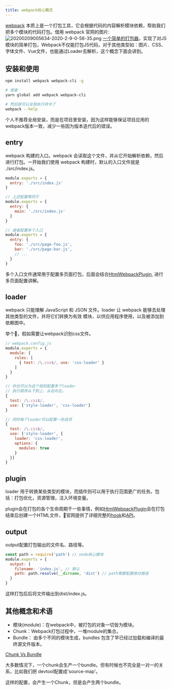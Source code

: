 ```yaml
---
title: webpack核心概念
---
```


[webpack](https://webpack.js.org/) 本质上是一个打包工具，它会根据代码的内容解析模块依赖，帮助我们把多个模块的代码打包。借用 webpack 官网的图片:
![20200209005634-2020-2-9-0-56-35.png](http://qiniumovie.hasakei66.com/images/20200209005634-2020-2-9-0-56-35.png)
[一个简单的打包器](/views/webpack/bundler.html)，实现了对JS模块的简单打包，Webpack不仅能打包JS代码，对于其他类型如：图片、CSS、字体文件、Vue文件，也能通过Loader去解析，这个概念下面会讲到。

## 安装和使用
```bash
npm install webpack webpack-cli -g

# 或者
yarn global add webpack webpack-cli

# 然后就可以全局执行命令了
webpack --help
```

个人不推荐全局安装，而是在项目里安装，因为这样能够保证项目应用的webpack版本一致，减少一些因为版本迭代后的错误。

## entry

webpack 构建的入口。webpack 会读取这个文件，并从它开始解析依赖，然后进行打包。一开始我们使用 webpack 构建时，默认的入口文件就是 ./src/index.js。

```js
module.exports = {
  entry: './src/index.js'
}

// 上述配置等同于
module.exports = {
  entry: {
    main: './src/index.js'
  }
}

// 或者配置多个入口
module.exports = {
  entry: {
    foo: './src/page-foo.js',
    bar: './src/page-bar.js',
    // ...
  }
}
```
多个入口文件通常用于配置多页面打包，后面会结合[HtmlWebpackPlugin](https://webpack.docschina.org/plugins/html-webpack-plugin/), 进行多页面配置讲解。

## loader

webpack 只能理解 JavaScript 和 JSON 文件。loader 让 webpack 能够去处理其他类型的文件，并将它们转换为有效 模块，以供应用程序使用，以及被添加到依赖图中。

举个🌰，假如需要让webpack识别css文件。
```js
// webpack.config.js
module.exports = {
  module: {
    rules: [
      { test: /\.css$/, use: 'css-loader' }
    ]
  }
}

// 你也可以为这个规则配置多个loader
// 执行顺序从下到上，从右向左。
{
  test: /\.css$/,
  use: ['style-loader', 'css-loader']
}

// 同时每个loader可以配置一些选项
{
  test: /\.css$/,
  use: ['style-loader', {
    loader: 'css-loader',
    options: {
      modules: true
    }
  }]
}
```

## plugin
loader 用于转换某些类型的模块，而插件则可以用于执行范围更广的任务。包括：打包优化，资源管理，注入环境变量。

plugin会在打包的各个生命周期干一些事情，例如[HtmlWebpackPlugin](https://webpack.docschina.org/plugins/html-webpack-plugin/)会在打包结束后创建一个HTML文件，官网提供了详细完整的[hook](https://webpack.js.org/api/compiler-hooks/)和[API](https://webpack.js.org/api/)。

## output

output配置打包输出的文件名、路径等。
```js
const path = require('path') // node核心模块
module.exports = {
  output: {
    filename: 'index.js', // 默认
    path: path.resolve(__dirname, 'dist') // path需要配置绝对路径
  }
}
```
这样打包后后将文件输出到dist/index.js。

## 其他概念和术语

- 模块(module)：在webpack中，被打包的对象一切皆为模块。
- Chunk：Webpack打包过程中，一堆module的集合。
- Bundle： 由多个不同的模块生成，bundles 包含了早已经过加载和编译的最终源文件版本。

[Chunk Vs Bundle](https://juejin.im/post/5d2b300de51d45775b419c76)

大多数情况下，一个chunk会生产一个bundle。但有时候也不完全是一对一的关系，比如我们把 devtool配置成'source-map'。

这样的配置，会产生一个Chunk，但是会产生两个bundle。
